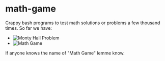 # math-game

Crappy bash programs to test math solutions or problems a few thousand times.
So far we have:

* ![Monty Hall Problem](https://github.com/Poccket/math-game/tree/master/montyhall)
* ![Math Game](https://github.com/Poccket/math-game/blob/master/numberphile)

If anyone knows the name of "Math Game" lemme know.
